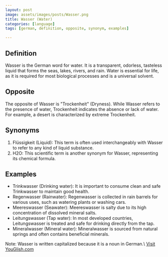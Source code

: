 ```yaml
---
layout: post
image: assets/images/posts/Wasser.png
title: Wasser (Water)
categories: [language]
tags: [german, definition, opposite, synonym, examples]

---
```


## Definition

Wasser is the German word for water. It is a transparent, odorless, tasteless liquid that forms the seas, lakes, rivers, and rain. Water is essential for life, as it is required for most biological processes and is a universal solvent.

## Opposite

The opposite of Wasser is "Trockenheit" (Dryness). While Wasser refers to the presence of water, Trockenheit indicates the absence or lack of water. For example, a desert is characterized by extreme Trockenheit.

## Synonyms

1. Flüssigkeit (Liquid): This term is often used interchangeably with Wasser to refer to any kind of liquid substance.
2. H2O: This scientific term is another synonym for Wasser, representing its chemical formula.

## Examples

- Trinkwasser (Drinking water): It is important to consume clean and safe Trinkwasser to maintain good health.
- Regenwasser (Rainwater): Regenwasser is collected in rain barrels for various uses, such as watering plants or washing cars.
- Meereswasser (Seawater): Meereswasser is salty due to its high concentration of dissolved mineral salts.
- Leitungswasser (Tap water): In most developed countries, Leitungswasser is treated and safe for drinking directly from the tap.
- Mineralwasser (Mineral water): Mineralwasser is sourced from natural springs and often contains beneficial minerals.

Note: Wasser is written capitalized because it is a noun in German.\ <a id="yg-widget-0" class="youglish-widget" data-query="Wasser" data-lang="german" data-components="8412" data-auto-start="0" data-bkg-color="theme_light" data-title="How%20to%20pronounce%20Wasser%20in%20German"  rel="nofollow" href="https://youglish.com">Visit YouGlish.com</a><script async src="https://youglish.com/public/emb/widget.js" charset="utf-8"></script>